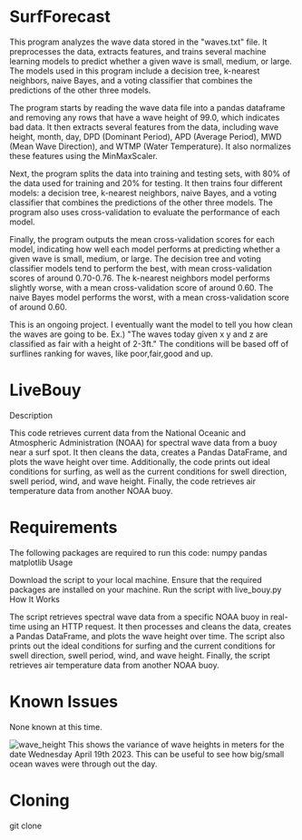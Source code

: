 
# SurfForecast

This program analyzes the wave data stored in the "waves.txt" file. It preprocesses the data, extracts features, and trains several machine learning models to predict whether a given wave is small, medium, or large. The models used in this program include a decision tree, k-nearest neighbors, naive Bayes, and a voting classifier that combines the predictions of the other three models.

The program starts by reading the wave data file into a pandas dataframe and removing any rows that have a wave height of 99.0, which indicates bad data. It then extracts several features from the data, including wave height, month, day, DPD (Dominant Period), APD (Average Period), MWD (Mean Wave Direction), and WTMP (Water Temperature). It also normalizes these features using the MinMaxScaler.

Next, the program splits the data into training and testing sets, with 80% of the data used for training and 20% for testing. It then trains four different models: a decision tree, k-nearest neighbors, naive Bayes, and a voting classifier that combines the predictions of the other three models. The program also uses cross-validation to evaluate the performance of each model.

Finally, the program outputs the mean cross-validation scores for each model, indicating how well each model performs at predicting whether a given wave is small, medium, or large. The decision tree and voting classifier models tend to perform the best, with mean cross-validation scores of around 0.70-0.76. The k-nearest neighbors model performs slightly worse, with a mean cross-validation score of around 0.60. The naive Bayes model performs the worst, with a mean cross-validation score of around 0.60.


This is an ongoing project. I eventually want the model to tell you how clean the waves are going to be. Ex.) "The waves today given x y and z are classified as fair with a height of 2-3ft." The conditions will be based off of surflines ranking for waves, like poor,fair,good and up.

# LiveBouy 
Description

This code retrieves current data from the National Oceanic and Atmospheric Administration (NOAA) for spectral wave data from a buoy near a surf spot. It then cleans the data, creates a Pandas DataFrame, and plots the wave height over time. Additionally, the code prints out ideal conditions for surfing, as well as the current conditions for swell direction, swell period, wind, and wave height. Finally, the code retrieves air temperature data from another NOAA buoy.

# Requirements

The following packages are required to run this code:
numpy
pandas
matplotlib
Usage

Download the script to your local machine.
Ensure that the required packages are installed on your machine.
Run the script with live_bouy.py
How It Works

The script retrieves spectral wave data from a specific NOAA buoy in real-time using an HTTP request. It then processes and cleans the data, creates a Pandas DataFrame, and plots the wave height over time. The script also prints out the ideal conditions for surfing and the current conditions for swell direction, swell period, wind, and wave height. Finally, the script retrieves air temperature data from another NOAA buoy.

# Known Issues

None known at this time.

![wave_height](https://user-images.githubusercontent.com/81989762/233119310-437a7011-fe9b-4d78-a46b-45fc2bce3427.png)
This shows the variance of wave heights in meters for the date Wednesday April 19th 2023. This can be useful to see how big/small 
ocean waves were through out the day. 

# Cloning
git clone 

